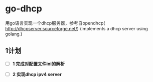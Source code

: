 # go-dhcp
   用go语言实现一个dhcp服务器，参考自opendhcp(  http://dhcpserver.sourceforge.net/)  (implements a dhcp server using golang.)


## 1计划
  
- [ ] **1 完成对配置文件ini的解析**
- [ ] **2 实现dhcp ipv4 server**
   
